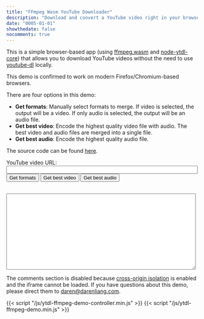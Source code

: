 ```yaml
---
title: "FFmpeg Wasm YouTube Downloader"
description: "Download and convert a YouTube video right in your browser"
date: "0005-01-01"
showthedate: false
nocomments: true
---
```


This is a simple browser-based app (using [ffmpeg.wasm](https://github.com/ffmpegwasm/ffmpeg.wasm)
and [node-ytdl-core](https://github.com/fent/node-ytdl-core)) that allows you to download YouTube videos without the
need to use [youtube-dl](https://youtube-dl.org/) locally.

This demo is confirmed to work on modern Firefox/Chromium-based browsers.

There are four options in this demo:

* **Get formats**: Manually select formats to merge. If video is selected, the output will be a video. If only audio is selected, the output will be an audio file.
* **Get best video**: Encode the highest quality video file with audio. The best video and audio files are merged into a single file.
* **Get best audio**: Encode the highest quality audio file.

The source code can be found [here](https://github.com/darenliang/darenliang.com/tree/master/misc/ytdl-ffmpeg-demo).

<style>
input[type="radio"]{
    margin-right: 10px;
}
</style>
<label>YouTube video URL: <input type="text" id="url" style="width: 100%"></label>
<br>
<button onclick="getFormats()">Get formats</button>
<button onclick="getBestVideo()">Get best video</button>
<button onclick="getBestAudio()">Get best audio</button>
<form id="formats" action="javascript:void(0);"></form>
<div id="output" style="width: 100%"></div>
<br>
<textarea id="log" style="height: 200px; width: 99%; resize: vertical; font-size: 10px;" readonly></textarea>

The comments section is disabled because [cross-origin isolation](https://developer.mozilla.org/en-US/docs/Web/HTTP/Headers/Cross-Origin-Embedder-Policy#certain_features_depend_on_cross-origin_isolation) is enabled and the iframe cannot be loaded. If you have questions about this demo, please direct them to [daren@darenliang.com](mailto:daren@darenliang.com).

{{< script "/js/ytdl-ffmpeg-demo-controller.min.js" >}}
{{< script "/js/ytdl-ffmpeg-demo.min.js" >}}
